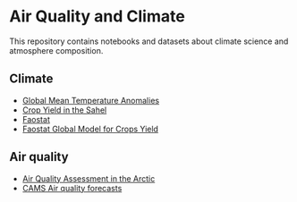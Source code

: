 Air Quality and Climate
=======================
This repository contains notebooks and datasets about climate science and atmosphere composition.

## Climate
* [Global Mean Temperature Anomalies](globaltemp/global_temperature_anomaly.ipynb)
* [Crop Yield in the Sahel](iia/fao/crop_production.ipynb)
* [Faostat](iia/fao/faostat.ipynb)
* [Faostat Global Model for Crops Yield](iia/fao/faostat_global_model.ipynb)

## Air quality
* [Air Quality Assessment in the Arctic](iia/arctic/air_quality_arctic.ipynb)
* [CAMS Air quality forecasts](iia/arctic/cams_pm10_monitoring.ipynb)
